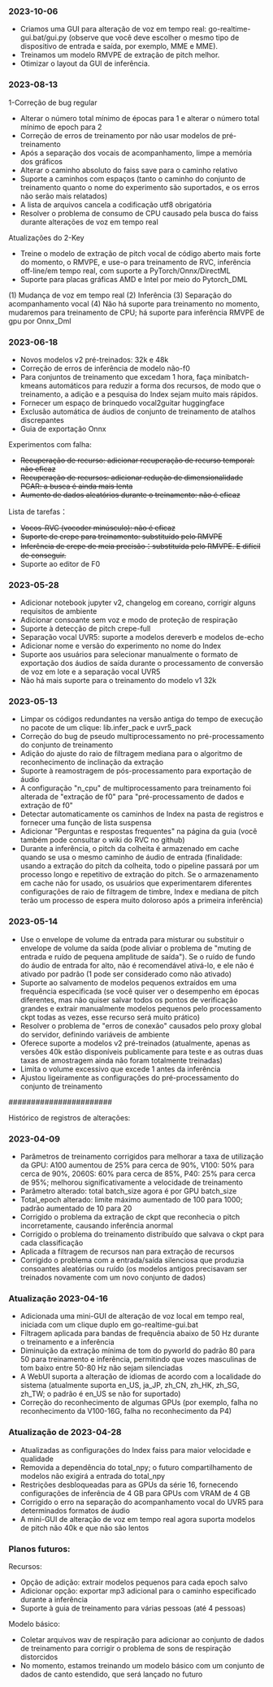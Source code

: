 ### 2023-10-06
- Criamos uma GUI para alteração de voz em tempo real: go-realtime-gui.bat/gui.py (observe que você deve escolher o mesmo tipo de dispositivo de entrada e saída, por exemplo, MME e MME).
- Treinamos um modelo RMVPE de extração de pitch melhor.
- Otimizar o layout da GUI de inferência.

### 2023-08-13
1-Correção de bug regular
- Alterar o número total mínimo de épocas para 1 e alterar o número total mínimo de epoch para 2
- Correção de erros de treinamento por não usar modelos de pré-treinamento
- Após a separação dos vocais de acompanhamento, limpe a memória dos gráficos
- Alterar o caminho absoluto do faiss save para o caminho relativo
- Suporte a caminhos com espaços (tanto o caminho do conjunto de treinamento quanto o nome do experimento são suportados, e os erros não serão mais relatados)
- A lista de arquivos cancela a codificação utf8 obrigatória
- Resolver o problema de consumo de CPU causado pela busca do faiss durante alterações de voz em tempo real

Atualizações do 2-Key
- Treine o modelo de extração de pitch vocal de código aberto mais forte do momento, o RMVPE, e use-o para treinamento de RVC, inferência off-line/em tempo real, com suporte a PyTorch/Onnx/DirectML
- Suporte para placas gráficas AMD e Intel por meio do Pytorch_DML

(1) Mudança de voz em tempo real (2) Inferência (3) Separação do acompanhamento vocal (4) Não há suporte para treinamento no momento, mudaremos para treinamento de CPU; há suporte para inferência RMVPE de gpu por Onnx_Dml


### 2023-06-18
- Novos modelos v2 pré-treinados: 32k e 48k
- Correção de erros de inferência de modelo não-f0
- Para conjuntos de treinamento que excedam 1 hora, faça minibatch-kmeans automáticos para reduzir a forma dos recursos, de modo que o treinamento, a adição e a pesquisa do Index sejam muito mais rápidos.
- Fornecer um espaço de brinquedo vocal2guitar huggingface
- Exclusão automática de áudios de conjunto de treinamento de atalhos discrepantes
- Guia de exportação Onnx

Experimentos com falha:
- ~~Recuperação de recurso: adicionar recuperação de recurso temporal: não eficaz~~
- ~~Recuperação de recursos: adicionar redução de dimensionalidade PCAR: a busca é ainda mais lenta~~
- ~~Aumento de dados aleatórios durante o treinamento: não é eficaz~~

Lista de tarefas：
- ~~Vocos-RVC (vocoder minúsculo): não é eficaz~~
- ~~Suporte de crepe para treinamento: substituído pelo RMVPE~~
- ~~Inferência de crepe de meia precisão：substituída pelo RMVPE. E difícil de conseguir.~~
- Suporte ao editor de F0

### 2023-05-28
- Adicionar notebook jupyter v2, changelog em coreano, corrigir alguns requisitos de ambiente
- Adicionar consoante sem voz e modo de proteção de respiração
- Suporte à detecção de pitch crepe-full
- Separação vocal UVR5: suporte a modelos dereverb e modelos de-echo
- Adicionar nome e versão do experimento no nome do Index
- Suporte aos usuários para selecionar manualmente o formato de exportação dos áudios de saída durante o processamento de conversão de voz em lote e a separação vocal UVR5
- Não há mais suporte para o treinamento do modelo v1 32k

### 2023-05-13
- Limpar os códigos redundantes na versão antiga do tempo de execução no pacote de um clique: lib.infer_pack e uvr5_pack
- Correção do bug de pseudo multiprocessamento no pré-processamento do conjunto de treinamento
- Adição do ajuste do raio de filtragem mediana para o algoritmo de reconhecimento de inclinação da extração
- Suporte à reamostragem de pós-processamento para exportação de áudio
- A configuração "n_cpu" de multiprocessamento para treinamento foi alterada de "extração de f0" para "pré-processamento de dados e extração de f0"
- Detectar automaticamente os caminhos de Index na pasta de registros e fornecer uma função de lista suspensa
- Adicionar "Perguntas e respostas frequentes" na página da guia (você também pode consultar o wiki do RVC no github)
- Durante a inferência, o pitch da colheita é armazenado em cache quando se usa o mesmo caminho de áudio de entrada (finalidade: usando a extração do pitch da colheita, todo o pipeline passará por um processo longo e repetitivo de extração do pitch. Se o armazenamento em cache não for usado, os usuários que experimentarem diferentes configurações de raio de filtragem de timbre, Index e mediana de pitch terão um processo de espera muito doloroso após a primeira inferência)

### 2023-05-14
- Use o envelope de volume da entrada para misturar ou substituir o envelope de volume da saída (pode aliviar o problema de "muting de entrada e ruído de pequena amplitude de saída"). Se o ruído de fundo do áudio de entrada for alto, não é recomendável ativá-lo, e ele não é ativado por padrão (1 pode ser considerado como não ativado)
- Suporte ao salvamento de modelos pequenos extraídos em uma frequência especificada (se você quiser ver o desempenho em épocas diferentes, mas não quiser salvar todos os pontos de verificação grandes e extrair manualmente modelos pequenos pelo processamento ckpt todas as vezes, esse recurso será muito prático)
- Resolver o problema de "erros de conexão" causados pelo proxy global do servidor, definindo variáveis de ambiente
- Oferece suporte a modelos v2 pré-treinados (atualmente, apenas as versões 40k estão disponíveis publicamente para teste e as outras duas taxas de amostragem ainda não foram totalmente treinadas)
- Limita o volume excessivo que excede 1 antes da inferência
- Ajustou ligeiramente as configurações do pré-processamento do conjunto de treinamento


#######################

Histórico de registros de alterações:

### 2023-04-09
- Parâmetros de treinamento corrigidos para melhorar a taxa de utilização da GPU: A100 aumentou de 25% para cerca de 90%, V100: 50% para cerca de 90%, 2060S: 60% para cerca de 85%, P40: 25% para cerca de 95%; melhorou significativamente a velocidade de treinamento
- Parâmetro alterado: total batch_size agora é por GPU batch_size
- Total_epoch alterado: limite máximo aumentado de 100 para 1000; padrão aumentado de 10 para 20
- Corrigido o problema da extração de ckpt que reconhecia o pitch incorretamente, causando inferência anormal
- Corrigido o problema do treinamento distribuído que salvava o ckpt para cada classificação
- Aplicada a filtragem de recursos nan para extração de recursos
- Corrigido o problema com a entrada/saída silenciosa que produzia consoantes aleatórias ou ruído (os modelos antigos precisavam ser treinados novamente com um novo conjunto de dados)

### Atualização 2023-04-16
- Adicionada uma mini-GUI de alteração de voz local em tempo real, iniciada com um clique duplo em go-realtime-gui.bat
- Filtragem aplicada para bandas de frequência abaixo de 50 Hz durante o treinamento e a inferência
- Diminuição da extração mínima de tom do pyworld do padrão 80 para 50 para treinamento e inferência, permitindo que vozes masculinas de tom baixo entre 50-80 Hz não sejam silenciadas
- A WebUI suporta a alteração de idiomas de acordo com a localidade do sistema (atualmente suporta en_US, ja_JP, zh_CN, zh_HK, zh_SG, zh_TW; o padrão é en_US se não for suportado)
- Correção do reconhecimento de algumas GPUs (por exemplo, falha no reconhecimento da V100-16G, falha no reconhecimento da P4)

### Atualização de 2023-04-28
- Atualizadas as configurações do Index faiss para maior velocidade e qualidade
- Removida a dependência do total_npy; o futuro compartilhamento de modelos não exigirá a entrada do total_npy
- Restrições desbloqueadas para as GPUs da série 16, fornecendo configurações de inferência de 4 GB para GPUs com VRAM de 4 GB
- Corrigido o erro na separação do acompanhamento vocal do UVR5 para determinados formatos de áudio
- A mini-GUI de alteração de voz em tempo real agora suporta modelos de pitch não 40k e que não são lentos

### Planos futuros:
Recursos:
- Opção de adição: extrair modelos pequenos para cada epoch salvo
- Adicionar opção: exportar mp3 adicional para o caminho especificado durante a inferência
- Suporte à guia de treinamento para várias pessoas (até 4 pessoas)

Modelo básico:
- Coletar arquivos wav de respiração para adicionar ao conjunto de dados de treinamento para corrigir o problema de sons de respiração distorcidos
- No momento, estamos treinando um modelo básico com um conjunto de dados de canto estendido, que será lançado no futuro
